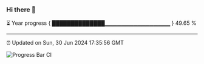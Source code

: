 ### Hi there 👋

⏳ Year progress { ██████████████▁▁▁▁▁▁▁▁▁▁▁▁▁▁▁▁ } 49.65 %

---

⏰ Updated on Sun, 30 Jun 2024 17:35:56 GMT

![Progress Bar CI](https://github.com/IshwaranRudhara/GIT-ACTION/workflows/Progress%20Bar%20CI/badge.svg)
